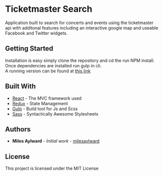 # Ticketmaster Search

Application built to search for concerts and events using the
ticketmaster api with additonal features including an interactive
google map and useable Facebook and Twitter widgets.

## Getting Started

Installation is easy simply clone the repository and cd the run NPM install. Once dependencies are installed run gulp in cli.  
A running version can be found at [this link](https://milesaylward.github.io/ticketmaster/)

## Built With

* [React](https://facebook.github.io/react/) - The MVC framework used
* [Redux](http://redux.js.org/) - State Management
* [Gulp](https://rometools.github.io/rome/) - Build tool for Js and Scss
* [Sass](http://sass-lang.com/) - Syntactically Awesome Stylesheets


## Authors

* **Miles Aylward** - *Initial work* - [milesaylward](https://github.com/milesaylward)



## License

This project is licensed under the MIT License
